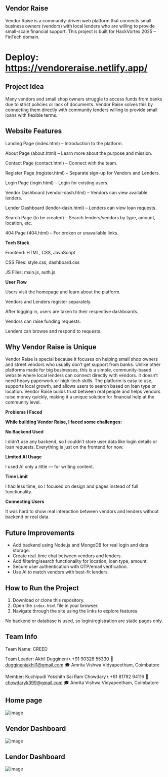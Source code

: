 ## Vendor Raise

Vendor Raise is a community-driven web platform that connects small business owners (vendors) with local lenders who are willing to provide small-scale financial support. This project is built for HackVortex 2025 – FinTech domain.
# Deploy: https://vendoreraise.netlify.app/
## Project Idea

Many vendors and small shop owners struggle to access funds from banks due to strict policies or lack of documents. Vendor Raise solves this by connecting them directly with community lenders willing to provide small loans with flexible terms.

## Website Features
 
Landing Page (index.html) – Introduction to the platform.

About Page (about.html) – Learn more about the purpose and mission.

Contact Page (contact.html) – Connect with the team.

Register Page (register.html) – Separate sign-up for Vendors and Lenders.

Login Page (login.html) – Login for existing users.

Vendor Dashboard (vendor-dash.html) – Vendors can view available lenders.

Lender Dashboard (lendor-dash.html) – Lenders can view loan requests.

Search Page (to be created) – Search lenders/vendors by type, amount, location, etc.

404 Page (404.html) – For broken or unavailable links.

**Tech Stack**

Frontend: HTML, CSS, JavaScript

CSS Files: style.css, dashboard.css

JS Files: main.js, auth.js

**User Flow**

Users visit the homepage and learn about the platform.

Vendors and Lenders register separately.

After logging in, users are taken to their respective dashboards.

Vendors can raise funding requests.

Lenders can browse and respond to requests.


## Why Vendor Raise is Unique

Vendor Raise is special because it focuses on helping small shop owners and street vendors who usually don’t get support from banks. Unlike other platforms made for big businesses, this is a simple, community-based website where local lenders can connect directly with vendors. It doesn’t need heavy paperwork or high-tech skills. The platform is easy to use, supports local growth, and allows users to search based on loan type or location. Vendor Raise builds trust between real people and helps vendors raise money quickly, making it a unique solution for financial help at the community level.

**Problems I Faced**

   **While building Vendor Raise, I faced some challenges:**

   **No Backend Used**
   
I didn’t use any backend, so I couldn’t store user data like login details or loan requests. Everything is just on the frontend for now.

   **Limited AI Usage**
   
I used AI only a little — for writing content.

   **Time Limit**
   
I had less time, so I focused on design and pages instead of full functionality.

   **Connecting Users**
   
It was hard to show real interaction between vendors and lenders without backend or real data.


## Future Improvements

- Add backend using Node.js and MongoDB for real login and data storage.
- Create real-time chat between vendors and lenders.
- Add filtering/search functionality for location, loan type, amount.
- Secure user authentication with OTP/email verification.
- Use AI to match vendors with best-fit lenders.

## How to Run the Project

1. Download or clone this repository.
2. Open the `index.html` file in your browser.
3. Navigate through the site using the links to explore features.

No backend or database is used, so login/registration are static pages only.


## Team Info

Team Name: CREED

Team Leader: Akhil Duggineni
📞 +91 90328 55330
📧 duggineniakhil1@gmail.com
🎓 Amrita Vishwa Vidyapeetham, Coimbatore

Member: Kuchipudi Yokshith Sai Ram Chowdary
📞 +91 81792 94116
📧 chowdaryk399@gmail.com
🎓 Amrita Vishwa Vidyapeetham, Coimbatore

## Home page
![image](https://github.com/user-attachments/assets/f63dce16-be43-43dc-8cd5-aa45ebcb95bd)

## Vendor Dashboard
![image](https://github.com/user-attachments/assets/b88e14b4-375c-48d2-bfd1-67b5a274fa33)

## Lendor Dashboard
![image](https://github.com/user-attachments/assets/f2ab5f6d-41f9-4947-b0bd-48f60a7cadc5)



